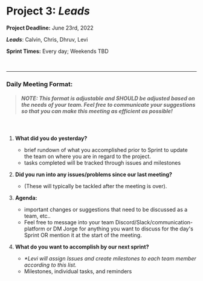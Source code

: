 # Project 3: *Leads*


**Project Deadline:** June 23rd, 2022

_**Leads**_: Calvin, Chris, Dhruv, Levi

**Sprint Times:** Every day; Weekends TBD

<br>
<hr>

### Daily Meeting Format:

> ##### _NOTE_: This format is adjustable and SHOULD be adjusted based on the needs of your team. Feel free to communicate your suggestions so that you can make this meeting as efficient as possible!
<br>

1. **What did you do yesterday?**
    - brief rundown of what you accomplished prior to Sprint to update the team on where you are in regard to the project.
    - tasks completed will be tracked through issues and milestones

2. **Did you run into any issues/problems since our last meeting?**
    - (These will typically be tackled after the meeting is over).

3. **Agenda:**
    - important changes or suggestions that  need to be discussed as a team, etc..
    - Feel free to message into your team Discord/Slack/communication-platform or DM Jorge for anything you want to discuss for the day's Sprint OR mention it at the start of the meeting.

4. **What do you want to accomplish by our next sprint?**
    - _*Levi will assign Issues and create milestones to each team member according to this list._
    - Milestones, individual tasks, and reminders